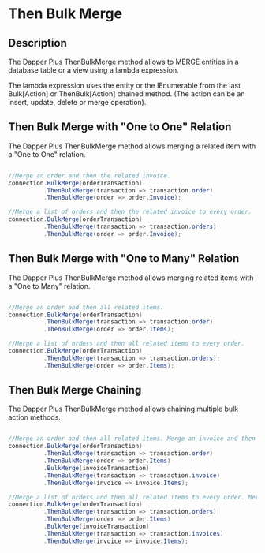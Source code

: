 # Then Bulk Merge

## Description

The Dapper Plus ThenBulkMerge method allows to MERGE entities in a database table or a view using a lambda expression.

The lambda expression uses the entity or the IEnumerable<TEntity> from the last Bulk[Action] or ThenBulk[Action] chained method. (The action can be an insert, update, delete or merge operation).

## Then Bulk Merge with "One to One" Relation

The Dapper Plus ThenBulkMerge method allows merging a related item with a "One to One" relation.


```csharp

//Merge an order and then the related invoice.
connection.BulkMerge(orderTransaction)
          .ThenBulkMerge(transaction => transaction.order)
          .ThenBulkMerge(order => order.Invoice);

//Merge a list of orders and then the related invoice to every order.
connection.BulkMerge(orderTransaction)
          .ThenBulkMerge(transaction => transaction.orders)
          .ThenBulkMerge(order => order.Invoice);
```

## Then Bulk Merge with "One to Many" Relation

The Dapper Plus ThenBulkMerge method allows merging related items with a "One to Many" relation.


```csharp

//Merge an order and then all related items.
connection.BulkMerge(orderTransaction)
          .ThenBulkMerge(transaction => transaction.order)
          .ThenBulkMerge(order => order.Items);

//Merge a list of orders and then all related items to every order.
connection.BulkMerge(orderTransaction)
          .ThenBulkMerge(transaction => transaction.orders);
          .ThenBulkMerge(order => order.Items);
```

## Then Bulk Merge Chaining

The Dapper Plus ThenBulkMerge method allows chaining multiple bulk action methods.


```csharp

//Merge an order and then all related items. Merge an invoice and then all related items.
connection.BulkMerge(orderTransaction)
          .ThenBulkMerge(transaction => transaction.order)
          .ThenBulkMerge(order => order.Items)
          .BulkMerge(invoiceTransaction)
          .ThenBulkMerge(transaction => transaction.invoice)
          .ThenBulkMerge(invoice => invoice.Items);

//Merge a list of orders and then all related items to every order. Merge a list of invoices and then all related items to every invoice.
connection.BulkMerge(orderTransaction)
          .ThenBulkMerge(transaction => transaction.orders)
          .ThenBulkMerge(order => order.Items)
          .BulkMerge(invoiceTransaction)
          .ThenBulkMerge(transaction => transaction.invoices)
          .ThenBulkMerge(invoice => invoice.Items);
```
